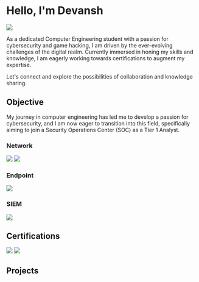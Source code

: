 # Hello, I'm Devansh
<a href="https://www.linkedin.com/in/reachmedevansh/"><img src="https://img.shields.io/badge/-LinkedIn-0072b1?&style=for-the-badge&logo=linkedin&logoColor=white" /></a>

As a dedicated Computer Engineering student with a passion for cybersecurity and game hacking, I am driven by the ever-evolving challenges of the digital realm. Currently immersed in honing my skills and knowledge, I am eagerly working towards certifications to augment my expertise.

Let's connect and explore the possibilities of collaboration and knowledge sharing.

## Objective

My journey in computer engineering has led me to develop a passion for cybersecurity, and I am now eager to transition into this field, specifically aiming to join a Security Operations Center (SOC) as a Tier 1 Analyst.

### Network
<div>
    <img src="https://img.shields.io/badge/-Wireshark-1679A7?&style=for-the-badge&logo=Wireshark&logoColor=white" />
    <img src="https://img.shields.io/badge/-Suricata-EF3B2D?&style=for-the-badge&logo=Suricata&logoColor=white" />
</div>

### Endpoint
<div>
    <img src="https://img.shields.io/badge/-Microsoft_Defender_for_Endpoint-00A4EF?&style=for-the-badge&logo=Microsoft&logoColor=white" />
</div>

### SIEM
<div>
    <img src="https://img.shields.io/badge/-Splunk-000000?&style=for-the-badge&logo=Splunk&logoColor=white" />
</div>

## Certifications
<div>
<img src="https://img.shields.io/badge/-Google%20CyberSecurity-000000?style=for-the-badge&logo=Google&logoColor=white(https://coursera.org/verify/professional-cert/GFSV49FHWAWX)" />
<img src="https://img.shields.io/badge/-Splunk%20Expert%20101-000000?style=for-the-badge&logo=Splunk&logoColor=white](https://coursera.org/verify/RGDP4UN7DKWP)" />
</div>

## Projects

